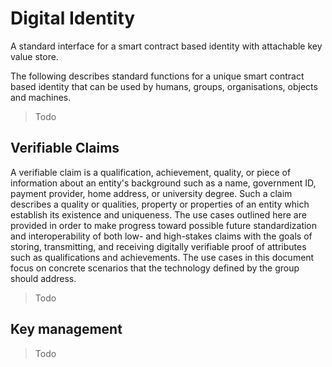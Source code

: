 # Digital Identity

A standard interface for a smart contract based identity with attachable key value store.

The following describes standard functions for a unique smart contract based identity that can be used by humans,
groups, organisations, objects and machines.

> Todo

## Verifiable Claims

A verifiable claim is a qualification, achievement, quality, or piece of information about an entity's background such as a name, government ID, payment provider, home address, or university degree. Such a claim describes a quality or qualities, property or properties of an entity which establish its existence and uniqueness. The use cases outlined here are provided in order to make progress toward possible future standardization and interoperability of both low- and high-stakes claims with the goals of storing, transmitting, and receiving digitally verifiable proof of attributes such as qualifications and achievements. The use cases in this document focus on concrete scenarios that the technology defined by the group should address.

> Todo


## Key management

> Todo
